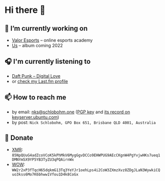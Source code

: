 # Hi there 👋

## 🔭 I’m currently working on
- [Valor Esports](https://valoresports.com/) – online esports academy
- [Us](https://nickschlobohm.com/us/) – album coming 2022

## 🎧 I'm currently listening to
- [Daft Punk – Digital Love](https://www.youtube.com/watch?v=FxzBvqY5PP0)
- or [check my Last.fm profile](https://www.last.fm/user/quelixir)

## 📫 How to reach me
- by email: [nks@schlobohm.one](mailto:nks@schlobohm.one) ([PGP key](https://schlobohm.one/keys/nks.schlobohm.one.asc) and [its record on keyserver.ubuntu.com](https://keyserver.ubuntu.com/pks/lookup?search=0x526BA79CDDC8F83548EE7EBAC793DAC14E58330D&fingerprint=on&op=index))
- by post: `Nick Schlobohm, GPO Box 651, Brisbane QLD 4001, Australia`

## 💸 Donate
- [XMR](https://www.getmonero.org/): `85NpQUuG4adZcoVCoK5kPhMkV6MygGgvDCCo9EHWPUG9AEcCKgnW4PgYvjwHKs7ueq1DMNYm5X9YP5YB3TyZU3qPQAirnWx`
- [WOW](https://wownero.org/): `WW2r2xP3fTqcH65dqkmG13Tq3YeYJr1oehLps4i2CoW3ZXmzXvz8ZDgJLaN3WywkiCQuo3kss6Mo7K6bhww1Vfou1D4k8CoGx`
